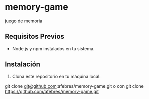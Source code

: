 # memory-game

juego de memoria

## Requisitos Previos

- Node.js y npm instalados en tu sistema.

## Instalación

1. Clona este repositorio en tu máquina local:

git clone git@github.com:afebres/memory-game.git o con git clone https://github.com/afebres/memory-game.git

